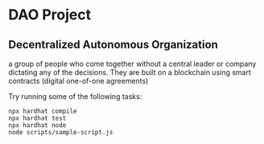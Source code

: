 # DAO Project

## Decentralized Autonomous Organization

a group of people who come together without a central leader or company dictating any of the decisions. They are built on a blockchain using smart contracts (digital one-of-one agreements)

Try running some of the following tasks:

```shell
npx hardhat compile
npx hardhat test
npx hardhat node
node scripts/sample-script.js
```

